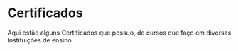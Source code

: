 # Certificados
Aqui estão alguns Certificados que possuo, de cursos que faço em diversas Instituições de ensino.
